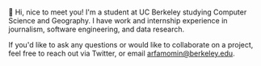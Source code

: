 ###

👋 Hi, nice to meet you! I'm a student at UC Berkeley studying Computer Science and Geography. I have work and internship experience in journalism, software engineering, and data research. 

If you'd like to ask any questions or would like to collaborate on a project, feel free to reach out via Twitter, or email arfamomin@berkeley.edu.
<!--
**arfamomin/arfamomin** is a ✨ _special_ ✨ repository because its `README.md` (this file) appears on your GitHub profile.

Here are some ideas to get you started:

- 🔭 I’m currently working on ...
- 🌱 I’m currently learning ...
- 👯 I’m looking to collaborate on ...
- 🤔 I’m looking for help with ...
- 💬 Ask me about ...
- 📫 How to reach me: ...
- 😄 Pronouns: ...
- ⚡ Fun fact: ...
-->
